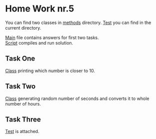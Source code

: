 
# Home Work nr.5

You can find two classes in [methods](methods) directory. [Test](testPartThree.txt) you can find in the current directory.<br>

[Main](Main.java) file contains answers for first two tasks.<br>
[Script](comp_run.sh) compiles and run solution.

## Task One

[Class](methods/TaskOneCompare.java) printing which number is closer to 10.

## Task Two

[Class](methods/TaskTwoTime.java) generating random number of seconds and converts it to whole number of hours.

## Task Three

[Test](testPartThree.txt) is attached.
